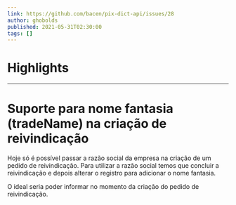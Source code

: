 ```yaml
---
link: https://github.com/bacen/pix-dict-api/issues/28
author: ghobolds
published: 2021-05-31T02:30:00
tags: []
---
```

# Highlights


---
# Suporte para nome fantasia (tradeName) na criação de reivindicação
Hoje só é possível passar a razão social da empresa na criação de um pedido de reivindicação. Para utilizar a razão social temos que concluir a reivindicação e depois alterar o registro para adicionar o nome fantasia.

O ideal seria poder informar no momento da criação do pedido de reivindicação.